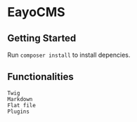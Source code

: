 # EayoCMS

## Getting Started

Run `composer install` to install depencies.

## Functionalities
	Twig
	Markdown
	Flat file
	Plugins
